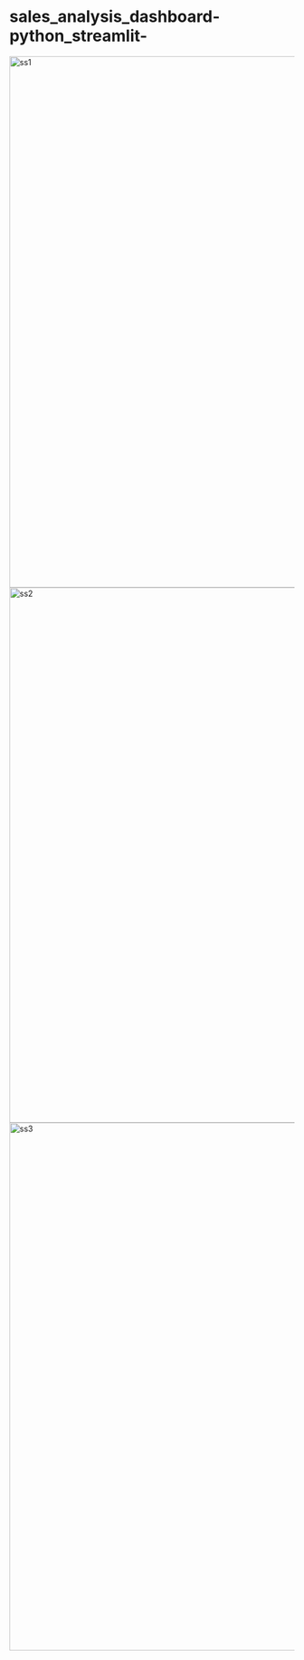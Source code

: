 # sales_analysis_dashboard-python_streamlit-
<img width="937" alt="ss1" src="https://github.com/Gulshan979/sales_analysis_dashboard-python_streamlit-/assets/84276417/c5b8fd1c-7474-4bc4-93ee-7dce35b028f5">
<img width="944" alt="ss2" src="https://github.com/Gulshan979/sales_analysis_dashboard-python_streamlit-/assets/84276417/96e1f825-87d7-41bb-947d-bc282959c1d8">
<img width="931" alt="ss3" src="https://github.com/Gulshan979/sales_analysis_dashboard-python_streamlit-/assets/84276417/aa96fc33-f6f5-4b95-97d6-dfbc3a5dfdc6">



